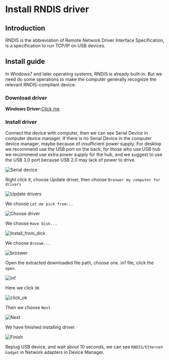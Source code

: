 # Install RNDIS driver

## Introduction

RNDIS is the abbreviation of Remote Network Driver Interface Specification, is a specification to run TCP/IP on USB devices.


## Install guide

In Windows7 and later operating systems, RNDIS is already built-in. But we need do some operations to make the computer generally recognize the relevant RNDIS-compliant device.

### Download driver

<!-- **Windows Driver:**[Click me](https://dl.sipeed.com/shareURL/MaixSense/Drivers) -->
**Windows Driver:**[Click me](https://dl.sipeed.com/fileList/MaixSense/Drivers/Ethernet_RNDIS_drivers_20220808.zip)

### Install driver

Connect the device with computer, then we can see Serial Device in computer device manager. If there is no Serial Device in the computer device manager, maybe because of insufficient power supply. For desktop we recommend use the USB port on the back, for those who use USB hub we recommend use extra power supply for the hub, and we suggest to use the USB 3.0 port because USB 2.0 may lack of power to drive.

![Serial device](./assets/install_drivers/serial.png)

Right click it, choose Update driver, then choose `Broswer my computer for drivers`

![Update drivers](./assets/install_drivers/update.png)

We choose `Let me pick from...`

![Choose driver](./assets/install_drivers/scan.png)

We choose `Have Disk...`

![Install_from_dick](./assets/install_drivers/install.png)

We choose `Broswe...`

![broswer](./assets/install_drivers/path.png)

Open the extracted downloaded file path, choose one .inf file, click the `open`.

![inf](./assets/install_drivers/inf.png)

Here we click `OK`

![click_ok](./assets/install_drivers/click_ok.png)

Then we choose `Next`.

![Next](./assets/install_drivers/next.png)

We have finished installing driver.

![Finish](./assets/install_drivers/finish.png)

Replug USB device, and wait about 10 seconds, we can see `RNDIS/Ethernet Gadget` in Network adapters in Device Manager.